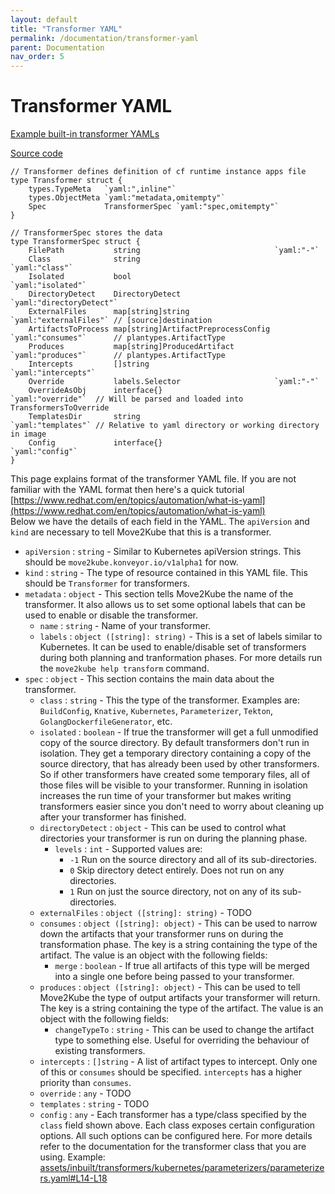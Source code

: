 ```yaml
---
layout: default
title: "Transformer YAML"
permalink: /documentation/transformer-yaml
parent: Documentation
nav_order: 5
---
```


# Transformer YAML

[Example built-in transformer YAMLs](https://github.com/konveyor/move2kube/tree/dcf8793a889c0a8f9f4423e9e9ee3a95003c6bcc/assets/inbuilt/transformers)

[Source code](https://github.com/konveyor/move2kube/blob/dcf8793a889c0a8f9f4423e9e9ee3a95003c6bcc/types/transformer/transformer.go#L27-L48)

```golang
// Transformer defines definition of cf runtime instance apps file
type Transformer struct {
	types.TypeMeta   `yaml:",inline"`
	types.ObjectMeta `yaml:"metadata,omitempty"`
	Spec             TransformerSpec `yaml:"spec,omitempty"`
}

// TransformerSpec stores the data
type TransformerSpec struct {
	FilePath           string                              `yaml:"-"`
	Class              string                              `yaml:"class"`
	Isolated           bool                                `yaml:"isolated"`
	DirectoryDetect    DirectoryDetect                     `yaml:"directoryDetect"`
	ExternalFiles      map[string]string                   `yaml:"externalFiles"` // [source]destination
	ArtifactsToProcess map[string]ArtifactPreprocessConfig `yaml:"consumes"`      // plantypes.ArtifactType
	Produces           map[string]ProducedArtifact         `yaml:"produces"`      // plantypes.ArtifactType
	Intercepts         []string                            `yaml:"intercepts"`
	Override           labels.Selector                     `yaml:"-"`
	OverrideAsObj      interface{}                         `yaml:"override"`  // Will be parsed and loaded into TransformersToOverride
	TemplatesDir       string                              `yaml:"templates"` // Relative to yaml directory or working directory in image
	Config             interface{}                         `yaml:"config"`
}
```

This page explains format of the transformer YAML file. If you are not familiar with the YAML format then here's a quick tutorial [https://www.redhat.com/en/topics/automation/what-is-yaml](https://www.redhat.com/en/topics/automation/what-is-yaml)   
Below we have the details of each field in the YAML. The `apiVersion` and `kind` are necessary to tell Move2Kube that this is a transformer.

- `apiVersion` : `string` - Similar to Kubernetes apiVersion strings. This should be `move2kube.konveyor.io/v1alpha1` for now.
- `kind` : `string` - The type of resource contained in this YAML file. This should be `Transformer` for transformers.
- `metadata` : `object` - This section tells Move2Kube the name of the transformer. It also allows us to set some optional labels that can be used to enable or disable the transformer.
	- `name` : `string` - Name of your transformer.
	- `labels` : `object ([string]: string)` - This is a set of labels similar to Kubernetes. It can be used to enable/disable set of transformers during both planning and tranformation phases.
		For more details run the `move2kube help transform` command.
- `spec` : `object` - This section contains the main data about the transformer.
	- `class` : `string` - This the type of the transformer. Examples are: `BuildConfig`, `Knative`, `Kubernetes`, `Parameterizer`, `Tekton`, `GolangDockerfileGenerator`, etc.
	- `isolated` : `boolean` - If true the transformer will get a full unmodified copy of the source directory. By default transformers don't run in isolation. They get a temporary directory containing a copy of the source directory, that has already been used by other transformers. So if other transformers have created some temporary files, all of those files will be visible to your transformer. Running in isolation increases the run time of your transformer but makes writing transformers easier since you don't need to worry about cleaning up after your transformer has finished.
	- `directoryDetect` : `object` - This can be used to control what directories your transformer is run on during the planning phase.
		- `levels` : `int` - Supported values are:
			- `-1` Run on the source directory and all of its sub-directories.
			- `0` Skip directory detect entirely. Does not run on any directories.
			- `1` Run on just the source directory, not on any of its sub-directories.
	- `externalFiles` : `object ([string]: string)` - TODO
	- `consumes` : `object ([string]: object)` - This can be used to narrow down the artifacts that your transformer runs on during the transformation phase.
		The key is a string containing the type of the artifact. The value is an object with the following fields:
		- `merge` : `boolean` - If true all artifacts of this type will be merged into a single one before being passed to your transformer.
	- `produces` : `object ([string]: object)` - This can be used to tell Move2Kube the type of output artifacts your transformer will return.
		The key is a string containing the type of the artifact. The value is an object with the following fields:
		- `changeTypeTo` : `string` - This can be used to change the artifact type to something else. Useful for overriding the behaviour of existing transformers.
	- `intercepts` : `[]string` - A list of artifact types to intercept. Only one of this or `consumes` should be specified. `intercepts` has a higher priority than `consumes`.
	- `override` : `any` - TODO
	- `templates` : `string` - TODO
	- `config` : `any` - Each transformer has a type/class specified by the `class` field shown above. Each class exposes certain configuration options.
		All such options can be configured here. For more details refer to the documentation for the transformer class that you are using.
		Example: [assets/inbuilt/transformers/kubernetes/parameterizers/parameterizers.yaml#L14-L18](https://github.com/konveyor/move2kube/blob/dcf8793a889c0a8f9f4423e9e9ee3a95003c6bcc/assets/inbuilt/transformers/kubernetes/parameterizers/parameterizers.yaml#L14-L18)
